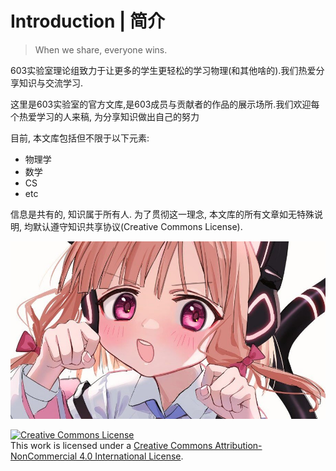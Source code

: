 # Introduction | 简介

>  
> When we share, everyone wins.
>  

603实验室理论组致力于让更多的学生更轻松的学习物理(和其他啥的).我们热爱分享知识与交流学习.

这里是603实验室的官方文库,是603成员与贡献者的作品的展示场所.我们欢迎每个热爱学习的人来稿, 为分享知识做出自己的努力

目前, 本文库包括但不限于以下元素:
* 物理学
* 数学
* CS
* etc

信息是共有的, 知识属于所有人.  为了贯彻这一理念, 本文库的所有文章如无特殊说明, 均默认遵守知识共享协议(Creative Commons License). 



![nya](README/01.jpg)



<a rel="license" href="http://creativecommons.org/licenses/by-nc/4.0/"><img alt="Creative Commons License" style="border-width:0" src="https://i.creativecommons.org/l/by-nc/4.0/88x31.png" /></a><br />This work is licensed under a <a rel="license" href="http://creativecommons.org/licenses/by-nc/4.0/">Creative Commons Attribution-NonCommercial 4.0 International License</a>.
